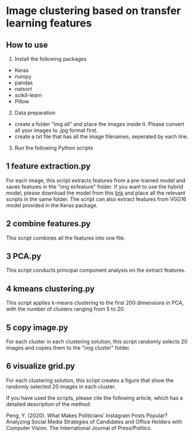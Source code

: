 # Image clustering based on transfer learning features

## How to use
1. Install the following packages
* Keras
* numpy
* pandas
* natsort
* scikit-learn
* Pillow

2. Data preparation
* create a folder "img all" and place the images inside it. Please convert all your images to .jpg format first.
* create a txt file that has all the image filenames, seperated by each line.

3. Run the following Python scripts

## 1 feature extraction.py
For each image, this script extracts features from a pre-trained model and saves features in the "img exfeature" folder. If you want to use the hybrid model, please download the model from this [link](https://github.com/GKalliatakis/Keras-VGG16-places365) and place all the relevant scripts in the same folder. The script can also extract features from VGG16 model provided in the Keras package. 

## 2 combine features.py
This script combines all the features into one file.

## 3 PCA.py
This script conducts principal component analysis on the extract features.

## 4 kmeans clustering.py
This script applies k-means clustering to the first 200 dimensions in PCA, with the number of clusters ranging from 5 to 20.

## 5 copy image.py
For each cluster in each clustering solution, this script randomly selects 20 images and copies them to the "img cluster" folder.

## 6 visualize grid.py
For each clustering solution, this script creates a figure that show the randomly selected 20 images in each cluster.

If you have used the scripts, please cite the following article, which has a detailed description of the method:

Peng, Y. (2020). What Makes Politicians’ Instagram Posts Popular? Analyzing Social Media Strategies of Candidates and Office Holders with Computer Vision. The International Journal of Press/Politics.


